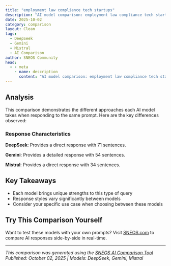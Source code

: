 ```yaml
---
title: "employment law compliance tech startups"
description: "AI model comparison: employment law compliance tech startups..."
date: 2025-10-02
category: comparison
layout: Clean
tags:
  - DeepSeek
  - Gemini
  - Mistral
  - AI Comparison
author: SNEOS Community
head:
  - - meta
    - name: description
      content: "AI model comparison: employment law compliance tech startups..."
---
```


<ChatComparison
  title="employment law compliance tech startups"
  prompt="employment law compliance tech startups"
  :responses='{
    "DeepSeek": "Of course. This is a dynamic and rapidly growing sector. Here\u2019s a comprehensive overview of employment law compliance tech startups, covering what they are, why they\u0027ve emerged, key players, challenges, and the future of the industry.\n\n### What Are Employment Law Compliance Tech Startups?\n\nThese are technology companies that develop software (often SaaS - Software as a Service) to help businesses, particularly HR departments and legal teams, navigate the complex and ever-changing landscape of employment laws and regulations.\n\nTheir core function is to **automate, centralize, and simplify compliance tasks** that were traditionally manual, time-consuming, and prone to human error.\n\n### Why This Niche Has Exploded: The Market Drivers\n\n1.  **Regulatory Complexity:** Employment laws are a tangled web of federal, state, and local regulations (e.g., minimum wage, paid sick leave, pay transparency, harassment prevention). This is especially burdensome for multi-state or remote-first companies.\n2.  **Rise of Remote Work:** With employees spread across different jurisdictions, ensuring compliance with each location\u0027s unique laws is a monumental task.\n3.  **Cost of Non-Compliance:** The penalties for getting it wrong are severe\u2014lawsuits, government fines, reputational damage, and operational disruption. Proactive compliance is cheaper than reactive litigation.\n4.  **HR Digitization:** The broader shift towards digital HR platforms (like Rippling and Gusto) has created a fertile ground for specialized, best-in-breed compliance tools that can integrate with these systems.\n5.  **Data-Driven Insights:** These platforms can analyze company data to identify potential risks (e.g., overtime patterns that could lead to wage \u0026 hour claims).\n\n### Key Problem Areas These Startups Solve\n\nStartups in this space often focus on specific verticals within employment law:\n\n*   **Hiring \u0026 Onboarding:** Ensuring job descriptions, applications, and background checks are compliant; managing I-9 and E-Verify processes.\n*   **Wage \u0026 Hour Compliance:** Tracking complex overtime rules, meal and rest breaks, and minimum wage requirements across jurisdictions.\n*   **Leave Management:** Navigating the interplay of federal FMLA, state-paid family leave, sick leave laws, and ADA accommodations.\n*   **Policy Management:** Creating, distributing, and updating employee handbooks to reflect the latest legal changes in all relevant locations.\n*   **Harassment Prevention:** Providing mandatory training, anonymous reporting tools, and case management systems.\n*   **Pay Equity \u0026 Transparency:** Analyzing compensation data for disparities and helping craft compliant job postings with salary ranges.\n*   **Termination \u0026 Offboarding:** Ensuring final paychecks, COBRA notifications, and separation agreements are handled correctly.\n\n### Notable Startups and Key Players\n\nThe landscape can be divided into comprehensive platforms and point solutions.\n\n#### Comprehensive Compliance Platforms\nThese aim to be a one-stop-shop for multiple compliance areas.\n\n*   **Mineral (formerly ThinkHR):** A leader in the space. Offers an expert HR library, handbook builder, compliance alerts, and live HR advice.\n*   **SixFifty:** Spun out from the law firm Wilson Sonsini, it automates the creation of legal documents (like handbooks, policies, and severance agreements) based on a company\u0027s specific locations.\n*   **Trusaic:** Focuses on complex areas like pay equity, ACA (Affordable Care Act) compliance, and diversity analytics.\n*   **Sage HR:** While a broader HR platform, it has strong compliance and policy management features, especially popular in the UK and EU.\n\n#### Specialized Point Solutions\nThese focus deeply on one specific problem.\n\n*   **Compt:** Specializes in tax-compliant employee stipends and perks (for remote work, wellness, etc.).\n*   **Allsome:** Focuses on local compliance for deskless workers and distributed teams.\n*   **Equilibrium:** Dedicated to pay equity software and analysis.\n*   **Goodera:** Focuses on ESG (Environmental, Social, and Governance) and CSR (Corporate Social Responsibility) compliance and reporting.\n\n#### Adjacent Giants\nThese are larger HR platforms where compliance is a core feature, making them major competitors.\n\n*   **Rippling:** Its PEO (Professional Employer Organization) model and unified platform automatically apply local, state, and federal policies to employee profiles.\n*   **Gusto:** Primarily a payroll provider, but it bakes tax and wage compliance deeply into its product.\n*   **Justworks:** A PEO that simplifies compliance for small and medium-sized businesses by acting as the co-employer.\n*   **OnPay:** Another payroll-focused platform with strong compliance features for taxes and benefits.\n\n### Challenges for Startups in This Space\n\n1.  **The \u0022Legal Advice\u0022 Boundary:** They must walk a fine line between providing information and giving legal advice. Most platforms include disclaimers stating they are not a law firm and that users should consult an attorney for specific legal matters.\n2.  **Data Accuracy \u0026 Latency:** The value proposition hinges on having perfectly up-to-date legal information. A single error or delay in updating a law can have serious consequences for their clients.\n3.  **Competition:** The space is becoming crowded, with startups competing against each other and also against the compliance features baked into larger HRIS and PEO platforms.\n4.  **Sales Cycle:** Selling to HR and legal teams can be slow, as the decision-making process involves significant due diligence and budget approval.\n5.  **Global Expansion:** Adapting a platform built for U.S. compliance to international markets is an enormous undertaking due to vastly different legal systems.\n\n### The Future of Employment Law Compliance Tech\n\n*   **AI-Powered Proactivity:** Moving beyond alerts to predictive analytics. AI will flag potential risks *before* they violate a law\u2014for example, by analyzing work patterns that suggest misclassification or impending overtime violations.\n*   **Deep Integrations:** Seamless integration into the flow of work (e.g., within Slack, Microsoft Teams, or directly into payroll and time-tracking systems).\n*   **Hyper-Personalization:** Platforms will deliver compliance guidance tailored not just to a company\u0027s location, but to its specific industry, size, and even individual employee roles.\n*   **Focus on ESG \u0026 DEI:** As regulations around sustainability reporting and diversity data increase, compliance tech will expand to cover these areas more thoroughly.\n*   **Generative AI for Document Drafting:** Using generative AI (like SixFifty already does) to instantly create and customize legally sound employee handbooks, policies, and contracts.\n\nIn summary, employment law compliance tech is a vital and growing industry born from modern business complexity. These startups are essentially selling **risk mitigation and operational efficiency**, allowing companies to focus on their core business instead of constantly worrying about the shifting legal ground beneath them.",
    "Gemini": "## Employment Law Compliance Tech Startups: A Growing Landscape\n\nThe landscape of employment law compliance tech startups is booming due to the increasing complexity and ever-changing nature of labor laws across jurisdictions. These startups leverage technology to help businesses, especially small and medium-sized enterprises (SMEs), navigate this complex terrain and avoid costly legal pitfalls.\n\nHere\u0027s a breakdown of key aspects:\n\n**Why the Boom?**\n\n* **Complexity of Labor Laws:** Federal, state, and local regulations are constantly evolving and vary greatly.\n* **Remote Work:** Increased remote work arrangements create new compliance challenges regarding location-specific laws.\n* **Gig Economy:** The rise of independent contractors and freelancers requires careful classification and compliance.\n* **Increased Litigation:** Employees are becoming more aware of their rights, leading to a rise in employment-related lawsuits.\n* **Cost of Non-Compliance:**  Penalties for non-compliance can be substantial, impacting a company\u0027s bottom line and reputation.\n* **Tech-Savvy Workforce:** Employees expect seamless and transparent HR processes, often facilitated by technology.\n\n**Key Areas Addressed by these Startups:**\n\n* **HRIS \u0026 Compliance Platforms:**\n    * **Employee Onboarding:** Automating paperwork, background checks, and compliance training.\n    * **Employee Data Management:** Centralizing employee information for easy access and reporting.\n    * **Policy Management:** Creating, distributing, and tracking employee acknowledgment of company policies.\n    * **Benefits Administration:**  Managing health insurance, retirement plans, and other benefits while ensuring compliance.\n    * **Leave Management:**  Tracking employee leave requests and ensuring compliance with FMLA, ADA, and state-specific laws.\n    * **Payroll Compliance:**  Ensuring accurate payroll calculations, tax withholdings, and reporting.\n\n* **Time and Attendance Tracking:**\n    * **Wage and Hour Compliance:**  Tracking hours worked, overtime, and meal/rest breaks to ensure compliance with wage and hour laws.\n    * **Employee Scheduling:**  Creating compliant schedules that adhere to labor laws and union agreements.\n\n* **Performance Management:**\n    * **Documentation of Performance Issues:**  Providing a platform for documenting performance issues and disciplinary actions to mitigate legal risks.\n    * **Performance Reviews:**  Conducting fair and objective performance reviews based on job-related criteria.\n\n* **Training \u0026 Development:**\n    * **Compliance Training:**  Offering online training courses on topics such as anti-harassment, diversity and inclusion, and workplace safety.\n    * **Skills Gap Analysis:**  Identifying skills gaps and providing training to improve employee performance and reduce liability.\n\n* **Legal Advice \u0026 Support:**\n    * **AI-Powered Legal Advice:**  Providing automated legal guidance on common employment law issues.\n    * **Access to Legal Professionals:**  Connecting businesses with qualified employment law attorneys.\n\n* **Background Checks \u0026 Screening:**\n    * **Compliant Background Checks:**  Ensuring background checks are conducted in compliance with FCRA and other relevant laws.\n    * **Drug Screening:**  Administering drug screening programs in accordance with state and federal regulations.\n\n**Examples of Employment Law Compliance Tech Startups:**\n\n* **Justworks:** Comprehensive HR platform for small businesses, including payroll, benefits, and compliance tools.\n* **Gusto:**  Payroll, benefits, and HR platform for small businesses, emphasizing ease of use and affordability.\n* **BambooHR:**  HR software for small and medium-sized businesses, with features for employee onboarding, performance management, and benefits administration.\n* **HR Acuity:**  Case management software for employee relations, focusing on documentation and investigation of workplace issues.\n* **SixFifty:**  Automated legal document generation platform for HR compliance, covering areas like employee handbooks and leave policies.\n* **Emtrain:**  Online compliance training platform for topics such as anti-harassment, ethics, and workplace safety.\n* **Everee:**  Payroll software that allows businesses to pay employees daily.\n* **Trusaic:** Pay equity analysis and software, aimed at closing the gender pay gap.\n* **Fingercheck:** Cloud-based time and attendance solution with HR management functionalities.\n\n**Trends to Watch:**\n\n* **AI and Automation:**  Continued development of AI-powered tools for automating compliance tasks and providing legal guidance.\n* **Personalization:**  Tailoring compliance solutions to the specific needs of different industries and business sizes.\n* **Data Security and Privacy:**  Emphasis on protecting employee data and complying with data privacy regulations like GDPR and CCPA.\n* **Integration with Other HR Systems:** Seamless integration with other HR software platforms to create a unified HR ecosystem.\n* **Focus on DE\u0026I (Diversity, Equity, and Inclusion):**  Development of tools to promote DE\u0026I in the workplace and ensure compliance with anti-discrimination laws.\n* **Emphasis on Mental Health \u0026 Wellbeing:** Incorporation of features promoting employee mental health and wellbeing as a compliance consideration (e.g., providing resources for mental health leave).\n\n**Challenges and Considerations:**\n\n* **Keeping Up with Changing Laws:**  Constantly updating software and training materials to reflect changes in employment law.\n* **Accuracy of Information:**  Ensuring that the information provided by the platform is accurate and reliable.\n* **Data Privacy and Security:**  Protecting sensitive employee data from breaches and unauthorized access.\n* **Ethical Considerations:**  Ensuring that AI-powered tools are used ethically and do not perpetuate bias.\n* **Cost:**  Balancing the cost of compliance technology with the benefits of reduced legal risk.\n* **User Adoption:**  Encouraging employees and managers to use the platform effectively.\n* **Scalability:** Being able to scale the solution as the business grows.\n\n**Conclusion:**\n\nEmployment law compliance tech startups are playing a crucial role in helping businesses navigate the complex world of labor laws. By leveraging technology, these companies are making it easier for businesses to comply with regulations, reduce legal risk, and create a more fair and equitable workplace. As the legal landscape continues to evolve, these startups will continue to innovate and develop new solutions to meet the growing needs of businesses.  Businesses should carefully evaluate their needs and choose a solution that aligns with their specific requirements and budget.  It\u0027s also important to remember that technology is just one piece of the puzzle; businesses should also consult with legal professionals to ensure full compliance with all applicable laws.\n",
    "Mistral": "Employment law compliance is a critical area for businesses, and several tech startups have emerged to help companies navigate the complexities of labor laws, regulations, and best practices. These startups often leverage technology to streamline compliance processes, reduce administrative burdens, and ensure that employers stay up-to-date with legal requirements. Here are some notable startups in this space:\n\n1. **ComplYant**:\n   - **Focus**: Helps small businesses manage payroll taxes and stay compliant with employment laws.\n   - **Features**: Automated payroll tax calculations, filing, and payment services.\n\n2. **Laborocity**:\n   - **Focus**: Provides tools for managing labor compliance, including wage and hour laws, overtime regulations, and more.\n   - **Features**: Real-time compliance monitoring, automated alerts, and reporting tools.\n\n3. **SixFifty**:\n   - **Focus**: Offers automated legal documents and compliance tools for various areas of employment law.\n   - **Features**: Employment agreements, compliance checklists, and automated document generation.\n\n4. **HR Acuity**:\n   - **Focus**: Specializes in employee relations and compliance management.\n   - **Features**: Case management, analytics, and reporting tools to help manage employee issues and ensure compliance.\n\n5. **ComplianceHR**:\n   - **Focus**: Provides on-demand employment law guidance and compliance tools.\n   - **Features**: Interactive tools for wage and hour compliance, independent contractor classification, and more.\n\n6. **LaborIQ**:\n   - **Focus**: Offers labor market analytics and compliance tools.\n   - **Features**: Real-time labor market data, compliance alerts, and reporting tools.\n\n7. **LaborFirst**:\n   - **Focus**: Provides compliance solutions for labor unions and employers.\n   - **Features**: Compliance tracking, reporting, and automated alerts for labor law changes.\n\n8. **ComplianceMate**:\n   - **Focus**: Specializes in food safety and labor compliance for the foodservice industry.\n   - **Features**: Automated temperature monitoring, compliance checklists, and reporting tools.\n\n9. **LaborChart**:\n   - **Focus**: Offers workforce management and compliance tools for the construction industry.\n   - **Features**: Scheduling, compliance tracking, and reporting tools.\n\n10. **ComplianceQuest**:\n    - **Focus**: Provides enterprise quality, safety, and compliance management solutions.\n    - **Features**: Compliance tracking, auditing, and reporting tools for various industries.\n\nThese startups utilize a range of technologies, including artificial intelligence, machine learning, and cloud-based platforms, to provide comprehensive and user-friendly solutions for employment law compliance. By leveraging these tools, businesses can reduce the risk of legal issues, improve operational efficiency, and ensure a compliant and fair workplace environment."
  }'
  published-date="01:52"
/>

## Analysis

This comparison demonstrates the different approaches each AI model takes when responding to the same prompt. Here are the key differences observed:

### Response Characteristics

**DeepSeek**: Provides a direct response with 71 sentences. 

**Gemini**: Provides a detailed response with 54 sentences. 

**Mistral**: Provides a direct response with 34 sentences. 

## Key Takeaways

- Each model brings unique strengths to this type of query
- Response styles vary significantly between models
- Consider your specific use case when choosing between these models

## Try This Comparison Yourself

Want to test these models with your own prompts? Visit [SNEOS.com](https://sneos.com) to compare AI responses side-by-side in real-time.

---

*This comparison was generated using the [SNEOS AI Comparison Tool](https://sneos.com)*
*Published: October 02, 2025 | Models: DeepSeek, Gemini, Mistral*
